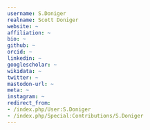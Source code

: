 ```yaml
---
username: S.Doniger
realname: Scott Doniger
website: ~
affiliation: ~
bio: ~
github: ~
orcid: ~
linkedin: ~
googlescholar: ~
wikidata: ~
twitter: ~
mastodon-url: ~
meta: ~
instagram: ~
redirect_from:
- /index.php/User:S.Doniger
- /index.php/Special:Contributions/S.Doniger
---
```

